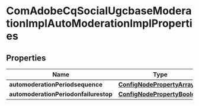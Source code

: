 
# ComAdobeCqSocialUgcbaseModerationImplAutoModerationImplProperties

## Properties
Name | Type | Description | Notes
------------ | ------------- | ------------- | -------------
**automoderationPeriodsequence** | [**ConfigNodePropertyArray**](ConfigNodePropertyArray.md) |  |  [optional]
**automoderationPeriodonfailurestop** | [**ConfigNodePropertyBoolean**](ConfigNodePropertyBoolean.md) |  |  [optional]



